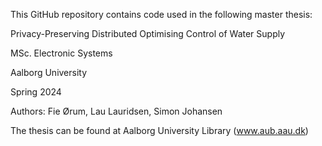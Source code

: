 This GitHub repository contains code used in the following master thesis:

Privacy-Preserving Distributed Optimising Control of Water Supply

MSc. Electronic Systems

Aalborg University

Spring 2024

Authors: Fie Ørum, Lau Lauridsen, Simon Johansen

The thesis can be found at Aalborg University Library (www.aub.aau.dk)
